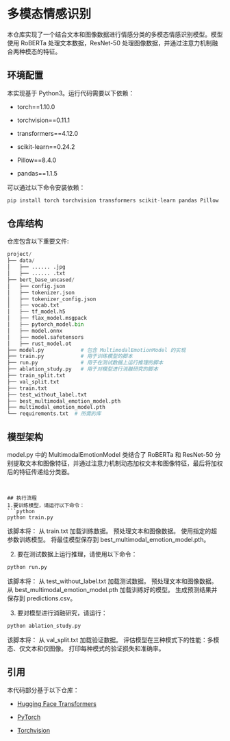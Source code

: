 # 多模态情感识别

本仓库实现了一个结合文本和图像数据进行情感分类的多模态情感识别模型。模型使用 RoBERTa 处理文本数据，ResNet-50 处理图像数据，并通过注意力机制融合两种模态的特征。
## 环境配置

本实现基于 Python3。运行代码需要以下依赖：

- torch==1.10.0

- torchvision==0.11.1

- transformers==4.12.0

- scikit-learn==0.24.2

- Pillow==8.4.0

- pandas==1.1.5

可以通过以下命令安装依赖：

```python
pip install torch torchvision transformers scikit-learn pandas Pillow
```

## 仓库结构
仓库包含以下重要文件:

```python
project/
├── data/
│   ├── ...... .jpg
│   ├── ...... .txt
├── bert_base_uncased/
│   ├── config.json
│   ├── tokenizer.json
│   ├── tokenizer_config.json
│   ├── vocab.txt
│   ├── tf_model.h5
│   ├── flax_model.msgpack
│   ├── pytorch_model.bin
│   ├── model.onnx
│   ├── model.safetensors
│   ├── rust_model.ot
├── model.py            # 包含 MultimodalEmotionModel 的实现
├── train.py            # 用于训练模型的脚本
├── run.py              # 用于在测试数据上运行推理的脚本
├── ablation_study.py   # 用于对模型进行消融研究的脚本
├── train_split.txt
├── val_split.txt
├── train.txt
├── test_without_label.txt
├── best_multimodal_emotion_model.pth
├── multimodal_emotion_model.pth
└── requirements.txt  # 所需的库
```

## 模型架构
model.py 中的 MultimodalEmotionModel 类结合了 RoBERTa 和 ResNet-50 分别提取文本和图像特征，并通过注意力机制动态加权文本和图像特征，最后将加权后的特征传递给分类器。
```


## 执行流程
1.要训练模型，请运行以下命令：
```python
python train.py
```
该脚本将：
从 train.txt 加载训练数据。
预处理文本和图像数据。
使用指定的超参数训练模型。
将最佳模型保存到 best_multimodal_emotion_model.pth。

2. 要在测试数据上运行推理，请使用以下命令：
```python
python run.py
```
该脚本将：
从 test_without_label.txt 加载测试数据。
预处理文本和图像数据。
从 best_multimodal_emotion_model.pth 加载训练好的模型。
生成预测结果并保存到 predictions.csv。

3. 要对模型进行消融研究，请运行：
```python
python ablation_study.py
```
该脚本将：
从 val_split.txt 加载验证数据。
评估模型在三种模式下的性能：多模态、仅文本和仅图像。
打印每种模式的验证损失和准确率。

## 引用

本代码部分基于以下仓库：

- [Hugging Face Transformers](https://github.com/huggingface/transformers)

- [PyTorch](https://github.com/pytorch/pytorch)

- [Torchvision](https://github.com/pytorch/vision)


